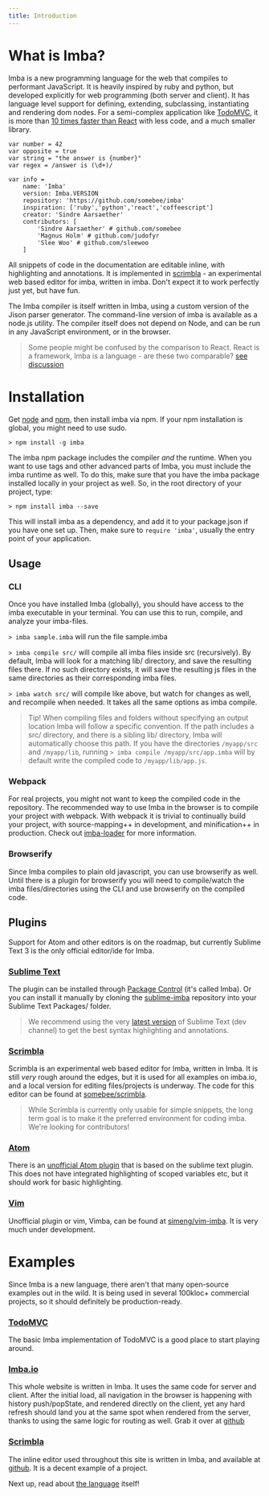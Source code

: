 ```yaml
---
title: Introduction
---
```


# What is Imba?

Imba is a new programming language for the web that compiles
to performant JavaScript. It is heavily inspired by ruby and python, but developed explicitly for web programming (both server and client). It has language level 
support for defining, extending, subclassing, instantiating 
and rendering dom nodes. For a semi-complex application like 
[TodoMVC](http://todomvc.com), it is more than [10 times faster than React](http://somebee.github.io/todomvc-render-benchmark/index.html)
with less code, and a much smaller library.

```imba
var number = 42
var opposite = true
var string = "the answer is {number}"
var regex = /answer is (\d+)/

var info =
    name: 'Imba'
    version: Imba.VERSION
    repository: 'https://github.com/somebee/imba'
    inspiration: ['ruby','python','react','coffeescript']
    creator: 'Sindre Aarsaether'
    contributors: [
        'Sindre Aarsaether' # github.com/somebee
        'Magnus Holm' # github.com/judofyr
        'Slee Woo' # github.com/sleewoo
    ]
```

All snippets of code in the documentation are editable inline,
with highlighting and annotations. It is implemented in [scrimbla](http://github.com/somebee/scrimbla) - an experimental web based editor for imba, written in imba. Don't expect it to work perfectly just yet, but have fun.

The Imba compiler is itself written in Imba, using a custom version of the
Jison parser generator. The command-line version of imba is available as a
node.js utility. The compiler itself does not depend on Node, and can be
run in any JavaScript environment, or in the browser.

> Some people might be confused by the comparison to React. React is a framework, Imba is a language - are these two comparable? [see discussion](https://news.ycombinator.com/item?id=10094371)

# Installation

Get [node](http://nodejs.org) and [npm](http://npmjs.org), then install imba
via npm. If your npm installation is global, you might need to use sudo.

    > npm install -g imba

The imba npm package includes the compiler *and* the runtime. When you want
to use tags and other advanced parts of Imba, you must include the imba runtime
as well. To do this, make sure that you have the imba package installed locally
in your project as well. So, in the root directory of your project, type: 

    > npm install imba --save

This will install imba as a dependency, and add it to your package.json if
you have one set up. Then, make sure to `require 'imba'`, usually
the entry point of your application.

## Usage

### CLI

Once you have installed Imba (globally), you should have access to the imba executable in your terminal. You can use this to run, compile, and analyze your imba-files. 

`> imba sample.imba` will run the file sample.imba

`> imba compile src/` will compile all imba files inside src (recursively). By default, Imba will look for a matching lib/ directory, and save the resulting files there. If no such directory exists, it will save the resulting js files in the same directories as their corresponding imba files.

`> imba watch src/` will compile like above, but watch for changes as well, and recompile when needed. It takes all the same options as imba compile.

> Tip! When compiling files and folders without specifying an output location Imba will follow a specific convention. If the path includes a src/ directory, and there is a sibling lib/ directory, Imba will automatically choose this path. If you have the directories `/myapp/src` and `/myapp/lib`, running `> imba compile /myapp/src/app.imba` will by default write the compiled code to `/myapp/lib/app.js`.

### Webpack

For real projects, you might not want to keep the compiled code in the repository. The recommended way to use Imba in the browser is to compile your project with webpack. With webpack it is trivial to continually build your project, with source-mapping++ in development, and minification++ in production. Check out [imba-loader](https://github.com/judofyr/imba-loader) for more information.

### Browserify

Since Imba compiles to plain old javascript, you can use browserify as well. Until there is a plugin for browserify you will need to compile/watch the imba files/directories using the CLI and use browserify on the compiled code.

## Plugins

Support for Atom and other editors is on the roadmap, but currently Sublime Text 3 is the only official editor/ide for Imba.

### [Sublime Text](https://packagecontrol.io/packages/Imba)

The plugin can be installed through [Package Control](https://packagecontrol.io) (it's called Imba). Or you can install it manually by cloning the
[sublime-imba](https://github.com/somebee/sublime-imba) repository into your Sublime Text Packages/ folder.

> We recommend using the very [latest version](http://www.sublimetext.com/3dev) of Sublime Text (dev channel) to get the best syntax highlighting and annotations.
 
### [Scrimbla](https://github.com/somebee/scrimbla)

Scrimbla is an experimental web based editor for Imba, written in Imba. It is still *very* rough around the edges, but it is used for all examples on imba.io, and a local version for editing files/projects is underway. The code for this editor can be found at [somebee/scrimbla](http://github.com/somebee/scrimbla).

> While Scrimbla is currently only usable for simple snippets, the long term goal is to make it the preferred environment for coding imba. We're looking for contributors!


### [Atom](https://atom.io/packages/language-imba)

There is an [unofficial Atom plugin](https://atom.io/packages/language-imba) that is based on the sublime text plugin. This does not have integrated highlighting of scoped variables etc, but it should work for basic highlighting.

### [Vim](https://github.com/simeng/vim-imba)

Unofficial plugin or vim, Vimba, can be found at [simeng/vim-imba](https://github.com/simeng/vim-imba). It is very much under development.

# Examples

Since Imba is a new language, there aren't that many open-source examples out in the wild. It is being used in several 100kloc+ commercial projects, so it should definitely be production-ready.

### [TodoMVC](https://github.com/somebee/todomvc-imba)

The basic Imba implementation of TodoMVC is a good place to start playing around. 

### [Imba.io](https://github.com/somebee/imba.io)

This whole website is written in Imba. It uses the same code for server and client. After the initial load, all navigation in the browser is happening with history push/popState, and rendered directly on the client, yet any hard refresh should land you at the same spot when rendered from the server, thanks to using the same logic for routing as well. Grab it over at [github](https://github.com/somebee/imba.io)

### [Scrimbla](https://github.com/somebee/scrimbla)

The inline editor used throughout this site is written in Imba, and available at [github](https://github.com/somebee/scrimbla). It is a decent example of a project.

Next up, read about [the language](/guides/language) itself!
